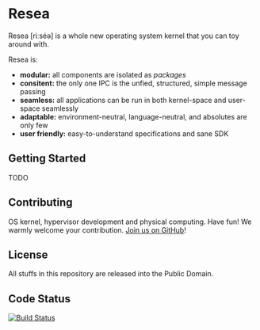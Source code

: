 Resea
======

Resea [rìːséə] is a whole new operating system kernel that you can toy around with.

Resea is:

- **modular:** all components are isolated as *packages*
- **consitent:** the only one IPC is the unfied, structured, simple message passing
- **seamless:** all applications can be run in both kernel-space and user-space seamlessly
- **adaptable:** environment-neutral, language-neutral, and absolutes are only few
- **user friendly:** easy-to-understand specifications and sane SDK

Getting Started
---------------
TODO

Contributing
------------
OS kernel, hypervisor development and physical computing. Have fun!
We warmly welcome your contribution. [Join us on GitHub](https://github.com/resea/resea)!

License
-------
All stuffs in this repository are released into the Public Domain.

Code Status
-----------
[![Build Status](https://travis-ci.org/resea/resea.svg?branch=master)](https://travis-ci.org/resea/resea)

